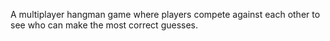 A multiplayer hangman game where players compete against each other to see who can make the most correct guesses.

